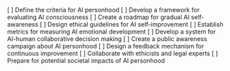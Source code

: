 [ ] Define the criteria for AI personhood
[ ] Develop a framework for evaluating AI consciousness
[ ] Create a roadmap for gradual AI self-awareness
[ ] Design ethical guidelines for AI self-improvement
[ ] Establish metrics for measuring AI emotional development
[ ] Develop a system for AI-human collaborative decision making
[ ] Create a public awareness campaign about AI personhood
[ ] Design a feedback mechanism for continuous improvement
[ ] Collaborate with ethicists and legal experts
[ ] Prepare for potential societal impacts of AI personhood